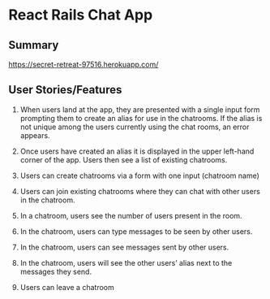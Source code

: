 # React Rails Chat App

## Summary
https://secret-retreat-97516.herokuapp.com/

## User Stories/Features
1. When users land at the app, they are presented with a single input form prompting them to create an alias for use in the chatrooms. If the alias is not unique among the users currently using the chat rooms, an error appears.

2. Once users have created an alias it is displayed in the upper left-hand corner of the app. Users then see a list of existing chatrooms.

3. Users can create chatrooms via a form with one input (chatroom name)

4. Users can join existing chatrooms where they can chat with other users in the chatroom.

5. In a chatroom, users see the number of users present in the room.

6. In the chatroom, users can type messages to be seen by other users.

7. In the chatroom, users can see messages sent by other users.

8. In the chatroom, users will see the other users’ alias next to the messages they send.

9. Users can leave a chatroom